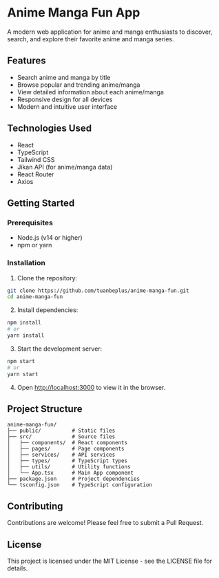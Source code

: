 # Anime Manga Fun App

A modern web application for anime and manga enthusiasts to discover, search, and explore their favorite anime and manga series.

## Features

- Search anime and manga by title
- Browse popular and trending anime/manga
- View detailed information about each anime/manga
- Responsive design for all devices
- Modern and intuitive user interface

## Technologies Used

- React
- TypeScript
- Tailwind CSS
- Jikan API (for anime/manga data)
- React Router
- Axios

## Getting Started

### Prerequisites

- Node.js (v14 or higher)
- npm or yarn

### Installation

1. Clone the repository:
```bash
git clone https://github.com/tuanbeplus/anime-manga-fun.git
cd anime-manga-fun
```

2. Install dependencies:
```bash
npm install
# or
yarn install
```

3. Start the development server:
```bash
npm start
# or
yarn start
```

4. Open [http://localhost:3000](http://localhost:3000) to view it in the browser.

## Project Structure

```
anime-manga-fun/
├── public/          # Static files
├── src/             # Source files
│   ├── components/  # React components
│   ├── pages/       # Page components
│   ├── services/    # API services
│   ├── types/       # TypeScript types
│   ├── utils/       # Utility functions
│   └── App.tsx      # Main App component
├── package.json     # Project dependencies
└── tsconfig.json    # TypeScript configuration
```

## Contributing

Contributions are welcome! Please feel free to submit a Pull Request.

## License

This project is licensed under the MIT License - see the LICENSE file for details. 